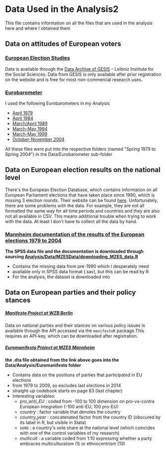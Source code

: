 # Data Used in the Analysis2
This file contains information on all the files that are used in the analysis here and where I obtained them

## Data on attitudes of European voters

### [European Election Studies](http://eeshomepage.net/)
Data is available through the [Data Archive of GESIS](http://www.gesis.org/home/) – Leibniz Institute for the Social Sciences. Data from GESIS is only available after prior registration on the website and is free for most non-commercial research uses.

### [Eurobarometer](https://dbk.gesis.org/dbksearch/PDESC2.asp?no=0001&search=&search2=&DB=e&tab=0&notabs=&nf=1&af=&ll=10)
I used the following Eurobarometers in my Analysis
+ [April 1979](https://dbk.gesis.org/dbksearch/SDESC2.ASP?no=1036&db=e&search=&search2=&tab=0&notabs=&nf=1&af=&ll=10)
+ [April 1984](https://dbk.gesis.org/dbksearch/sdesc2.asp?no=1320&db=e&doi=10.4232/1.10878)
+ [March/April 1989](https://dbk.gesis.org/dbksearch/SDESC2.ASP?no=1750&db=e&search=&search2=&tab=0&notabs=&nf=1&af=&ll=10)
+ [March-May 1994](https://dbk.gesis.org/dbksearch/SDESC2.ASP?no=2490&db=e&search=&search2=&tab=0&notabs=&nf=1&af=&ll=10)
+ [March-May 1999](https://dbk.gesis.org/dbksearch/SDESC2.ASP?no=3171&db=e&search=&search2=&tab=0&notabs=&nf=1&af=&ll=10)
+ [October-November 2004](https://dbk.gesis.org/dbksearch/SDesc2.asp?ll=10&notabs=&af=&nf=&search=&search2=&db=E&no=4229)

All these files were put into the respective folders (named "Spring 1979 to Spring 2004") in the Data/Eurobarometer sub-folder

## Data on European election results on the national level
There's the European Election Database, which contains information on all European Parliament elections that have taken place since 1990, which is missing 3 election rounds. Their website can be found [here](http://www.nsd.uib.no/european_election_database/election_types/ep_elections/). Unfortunately, there are some problems with the data. For example, they are not all formatted the same way for all time periods and countries and they are also not all available in CSV. This means additional trouble when trying to work with the data. At least I don't have to collect all the data by hand.

### [Mannheim documentation of the results of the European elections 1979 to 2004](http://www.mzes.uni-mannheim.de/d7/en/pages/mannheim-documentation-of-the-results-of-the-european-elections-1979-to-2004)
**The SPSS data file and the documentation is downloaded through sourcing [Analysis/Data/MZESData/downloading_MZES_data.R](Analysis/Data/MZESData/downloading_MZES_data.R)**
+ Contains the missing data from pre-1990 which I desperately need
+ available only in SPSS data format (.sav), but this can be read by R
+ For the analysis, the dataset is downloaded into

## Data on European parties and their policy stances

##### [Manifesto Project at WZB Berlin](https://manifesto-project.wzb.eu/)
Data on national parties and their stances on various policy issues is available through the API accessed via the `manifestoR` package.This requires an API-key, which can be downloaded after registration.

##### [Euromanifesto Project at MZES Mannheim](https://dbk.gesis.org/dbksearch/sdesc2.asp?no=5102&db=e&doi=10.4232/1.5102)
**the .dta file obtained from the link above goes into the Data/Analysis/Euromanifesto folder**
+ Contains data on the positions of parties that participated in EU elections
+ from 1979 to 2009, so excludes last elections in 2014
+ straight-up codebook starts on page 83 (last chapter)
+ Interesting variables:
  + _pro_anti_EU_ : coded from -100 to 100 dimension on pro-vs-contra European integration (-100 anti-EU; 100 pro-EU)
  + _country_ : factor variable that denotes the country
  + _country_year_ : concatenated factor from the country ID (obscured by its label in R, but visible in Stata)
  + _vote_ : a country's vote share at the national level (which coincides with one of the control variables of my research)
  + _multicult_ : a variable coded from 1:10 expressing whether a party embraces multiculturalism (1) or ethnocentrism (10)
